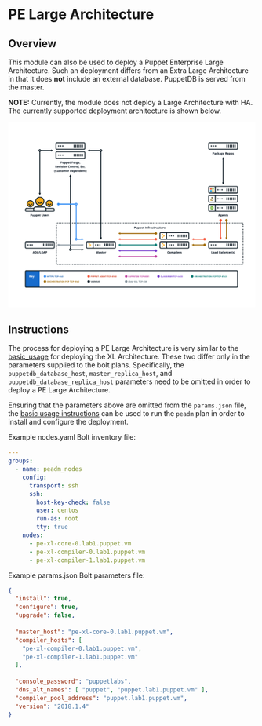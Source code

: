 # PE Large Architecture


## Overview

This module can also be used to deploy a Puppet Enterprise Large Architecture.
Such an deployment differs from an Extra Large Architecture in that it does
**not** include an external database.  PuppetDB is served from the master.

**NOTE:** Currently, the module does not deploy a Large Architecture with HA.
The currently supported deployment architecture is shown below.

![Large Architecture without HA](images/PE_Large_Architecture_no_HA.png)


## Instructions

The process for deploying a PE Large Architecture is very similar to the
[basic_usage](basic_usage.md) for deploying the XL Architecture.  These two
differ only in the parameters supplied to the bolt plans.  Specifically, the
`puppetdb_database_host`, `master_replica_host`, and
`puppetdb_database_replica_host` parameters need to be omitted in order to
deploy a PE Large Architecture.

Ensuring that the parameters above are omitted from the `params.json` file,
the [basic usage instructions](basic_usage.md#basic-usage-instructions) can be
used to run the `peadm` plan in order to install and configure the deployment.

Example nodes.yaml Bolt inventory file:

```yaml
---
groups:
  - name: peadm_nodes
    config:
      transport: ssh
      ssh:
        host-key-check: false
        user: centos
        run-as: root
        tty: true
    nodes:
      - pe-xl-core-0.lab1.puppet.vm
      - pe-xl-compiler-0.lab1.puppet.vm
      - pe-xl-compiler-1.lab1.puppet.vm
```

Example params.json Bolt parameters file:

```json
{
  "install": true,
  "configure": true,
  "upgrade": false,

  "master_host": "pe-xl-core-0.lab1.puppet.vm",
  "compiler_hosts": [
    "pe-xl-compiler-0.lab1.puppet.vm",
    "pe-xl-compiler-1.lab1.puppet.vm"
  ],

  "console_password": "puppetlabs",
  "dns_alt_names": [ "puppet", "puppet.lab1.puppet.vm" ],
  "compiler_pool_address": "puppet.lab1.puppet.vm",
  "version": "2018.1.4"
}
```
